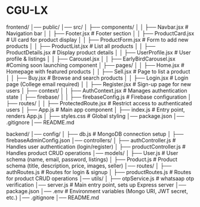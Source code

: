 # CGU-LX
frontend/
│── public/
│── src/
│   ├── components/
│   │   ├── Navbar.jsx         # Navigation bar
│   │   ├── Footer.jsx         # Footer section
│   │   ├── ProductCard.jsx    # UI card for product display
│   │   ├── ProductForm.jsx    # Form to add new products
│   │   ├── ProductList.jsx    # List all products
│   │   ├── ProductDetails.jsx # Display product details
│   │   ├── UserProfile.jsx    # User profile & listings
│   │   ├── Carousel.jsx
│   │   ├── EarlyBirdCarousel.jsx #Coming soon launching component
│   ├── pages/
│   │   ├── Home.jsx           # Homepage with featured products
│   │   ├── Sell.jsx           # Page to list a product
│   │   ├── Buy.jsx            # Browse and search products
│   │   ├── Login.jsx          # Login page (College email required)
│   │   ├── Register.jsx       # Sign-up page for new users
│   ├── context/
│   │   ├── AuthContext.jsx    # Manages authentication state
│   ├── firebase/
│   │   ├── firebaseConfig.js  # Firebase configuration
│   ├── routes/
│   │   ├── ProtectedRoute.jsx # Restrict access to authenticated users
│   ├── App.js                 # Main app component
│   ├── index.js               # Entry point, renders App.js
│   ├── styles.css             # Global styling
│── package.json
│── .gitignore
│── README.md

backend/
│── config/
│   ├── db.js                # MongoDB connection setup
│   ├── firebaseAdminConfig.json 
│── controllers/
│   ├── authController.js    # Handles user authentication (login/register)
│   ├── productController.js # Handles product CRUD operations
│── models/
│   ├── User.js              # User schema (name, email, password, listings)
│   ├── Product.js           # Product schema (title, description, price, images, seller)
│── routes/
│   ├── authRoutes.js        # Routes for login & signup
│   ├── productRoutes.js     # Routes for product CRUD operations
│── utils/
│   ├── otpService.js      # whatsaap otp verification
│── server.js                # Main entry point, sets up Express server
│── package.json
│── .env                     # Environment variables (Mongo URI, JWT secret, etc.)
│── .gitignore
│── README.md

